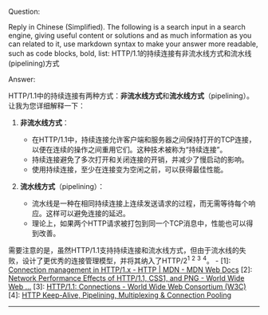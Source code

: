 Question:

Reply in Chinese (Simplified).
The following is a search input in a search engine, giving useful content or solutions and as much information as you can related to it, use markdown syntax to make your answer more readable, such as code blocks, bold, list:
HTTP/1.1的持续连接有非流水线方式和流水线(pipelining)方式

Answer:

HTTP/1.1中的持续连接有两种方式：**非流水线方式**和**流水线方式**（pipelining）。让我为您详细解释一下：

1. **非流水线方式**：
   - 在HTTP/1.1中，持续连接允许客户端和服务器之间保持打开的TCP连接，以便在连续的操作之间重用它们。这种技术被称为“持续连接”。
   - 持续连接避免了多次打开和关闭连接的开销，并减少了慢启动的影响。
   - 使用持续连接，至少在连接变为空闲之前，可以获得最佳性能。

2. **流水线方式**（pipelining）：
   - 流水线是一种在相同持续连接上连续发送请求的过程，而无需等待每个响应。这样可以避免连接的延迟。
   - 理论上，如果两个HTTP请求被打包到同一个TCP消息中，性能也可以得到改善。

需要注意的是，虽然HTTP/1.1支持持续连接和流水线方式，但由于流水线的失败，设计了更优秀的连接管理模型，并将其纳入了HTTP/2<sup>1</sup> <sup>2</sup> <sup>3</sup> <sup>4</sup>。
\-
\[1]: [Connection management in HTTP/1.x - HTTP | MDN - MDN Web Docs](https://developer.mozilla.org/en-US/docs/Web/HTTP/Connection_management_in_HTTP_1.x)
\[2]: [Network Performance Effects of HTTP/1.1, CSS1, and PNG - World Wide Web ...](https://www.w3.org/Protocols/HTTP/Performance/Pipeline.html)
\[3]: [HTTP/1.1: Connections - World Wide Web Consortium (W3C)](https://www.w3.org/Protocols/rfc2616/rfc2616-sec8.html)
\[4]: [HTTP Keep-Alive, Pipelining, Multiplexing & Connection Pooling](https://www.haproxy.com/blog/http-keep-alive-pipelining-multiplexing-and-connection-pooling)

<hr/>

